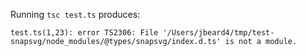 Running `tsc test.ts` produces:

```
test.ts(1,23): error TS2306: File '/Users/jbeard4/tmp/test-snapsvg/node_modules/@types/snapsvg/index.d.ts' is not a module.
```
